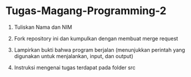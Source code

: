 # Tugas-Magang-Programming-2

1. Tuliskan Nama dan NIM

2. Fork repository ini dan kumpulkan dengan membuat merge request

3. Lampirkan bukti bahwa program berjalan (menunjukkan perintah yang digunakan untuk menjalankan, input, dan output)

4. Instruksi mengenai tugas terdapat pada folder src